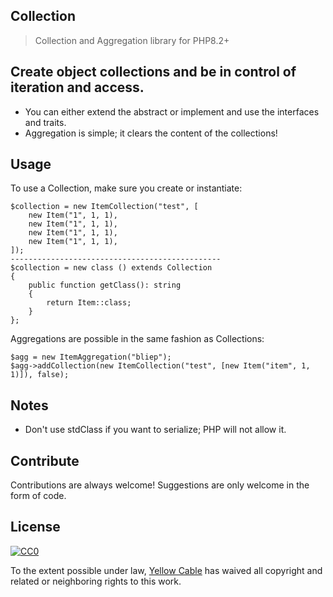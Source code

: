 ## Collection
> Collection and Aggregation library for PHP8.2+

## Create object collections and be in control of iteration and access.
- You can either extend the abstract or implement and use the interfaces and traits.
- Aggregation is simple; it clears the content of the collections!

## Usage
To use a Collection, make sure you create or instantiate:
```
$collection = new ItemCollection("test", [
    new Item("1", 1, 1),
    new Item("1", 1, 1),
    new Item("1", 1, 1),
    new Item("1", 1, 1),
]);
-----------------------------------------------
$collection = new class () extends Collection
{
    public function getClass(): string
    {
        return Item::class;
    }
};
```

Aggregations are possible in the same fashion as Collections:

```
$agg = new ItemAggregation("bliep");
$agg->addCollection(new ItemCollection("test", [new Item("item", 1, 1)]), false);
```

## Notes
- Don't use stdClass if you want to serialize; PHP will not allow it.

## Contribute
Contributions are always welcome! Suggestions are only welcome in the form of code.

## License

[![CC0](https://licensebuttons.net/p/zero/1.0/88x31.png)](https://creativecommons.org/publicdomain/zero/1.0/)

To the extent possible under law, [Yellow Cable](http://yellowcable.nl) has waived all copyright and related or neighboring rights to this work.